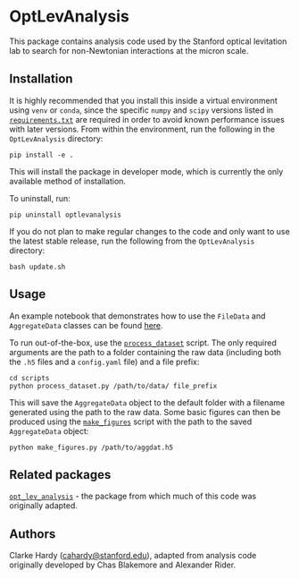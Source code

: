 # OptLevAnalysis
This package contains analysis code used by the Stanford optical levitation lab to search for non-Newtonian interactions at the micron scale.

## Installation
It is highly recommended that you install this inside a virtual environment using `venv` or `conda`, since the specific `numpy` and `scipy` versions listed in [`requirements.txt`](requirements.txt) are required in order to avoid known performance issues with later versions. From within the environment, run the following in the `OptLevAnalysis` directory:
```
pip install -e .
```
This will install the package in developer mode, which is currently the only available method of installation.

To uninstall, run:
```
pip uninstall optlevanalysis
```
If you do not plan to make regular changes to the code and only want to use the latest stable release, run the following from the `OptLevAnalysis` directory:
```
bash update.sh
```
## Usage
An example notebook that demonstrates how to use the `FileData` and `AggregateData` classes can be found [here](notebooks/example.ipynb).

To run out-of-the-box, use the [`process_dataset`](scripts/process_dataset.py) script. The only required arguments are the path to a folder containing the raw data (including both the `.h5` files and a `config.yaml` file) and a file prefix:
```
cd scripts
python process_dataset.py /path/to/data/ file_prefix
```
This will save the `AggregateData` object to the default folder with a filename generated using the path to the raw data. Some basic figures can then be produced using the [`make_figures`](scripts/make_figures.py) script with the path to the saved `AggregateData` object:
```
python make_figures.py /path/to/aggdat.h5
```
## Related packages
[`opt_lev_analysis`](https://github.com/stanfordbeads/opt_lev_analysis) - the package from which much of this code was originally adapted.

## Authors
Clarke Hardy ([cahardy@stanford.edu](mailto:cahardy@stanford.edu)), adapted from analysis code originally developed by Chas Blakemore and Alexander Rider.
